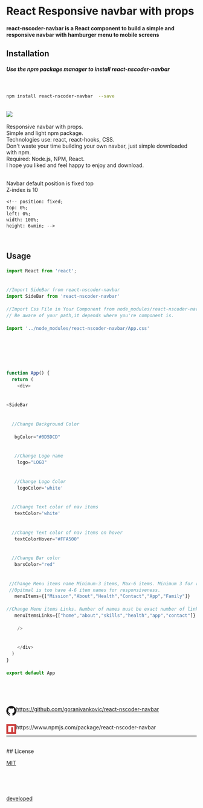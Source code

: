 <h1>React Responsive navbar with props</h1>



<h4>react-nscoder-navbar is a React component to build a simple and responsive navbar with hamburger menu to mobile screens</h4>



## Installation

<h5>Use the npm package manager to install react-nscoder-navbar</h5>

</br>



```bash
npm install react-nscoder-navbar  --save
```

</br>



  <img src="https://media.giphy.com/media/PmN6BuVy5VIUzA8zJ0/giphy.gif" heigt="500" width="500" />
  
  
  <p>
  Responsive navbar with props.</br>
  Simple and light npm package.</br>
  Technologies use: react,  react-hooks, CSS.</br>
  Don't waste your time building your own navbar, just simple downloaded with npm.</br>
  Required: Node.js, NPM, React.</br>
  I hope you liked and feel happy to enjoy and download.
  

  </p>
  </br>
  
  <div>
  Navbar default position is fixed top </br>
  Z-index is 10 </br>

   
    <!-- position: fixed;
    top: 0%;
    left: 0%;
    width: 100%;
    height: 6vmin; -->

  </div>
  </br>
  
  
  
  
  ## Usage

```javascript
import React from 'react';


//Import SideBar from react-nscoder-navbar
import SideBar from 'react-nscoder-navbar'

//Import Css File in Your Component from node_modules/react-nscoder-navbar/App.css. 
// Be aware of your path,it depends where you're component is.

import '../node_modules/react-nscoder-navbar/App.css'






function App() {
  return (
    <div>
  
  
<SideBar
   
  
  //Change Background Color
   
   bgColor="#0D5DCD"


   //Change Logo name
    logo="LOGO"


   //Change Logo Color
    logoColor='white'


  //Change Text color of nav items
   textColor='white'


  //Change Text color of nav items on hover
   textColorHover="#FFA500"
   

  //Change Bar color 
   barsColor="red"
   
 
 //Change Menu items name Minimum-3 items, Max-6 items. Minimum 3 for responsiveness.
 //Opitmal is too have 4-6 item names for responsiveness.
   menuItems={["Mission","About","Health","Contact","App","Family"]}

//Change Menu items Links. Number of names must be exact number of links. 3 Names == 3 links. 
   menuItemsLinks={["home","about","skills","health","app","contact"]}

    />


    </div>
  )
}

export default App




```






</br>

<img align="left" alt="GitHub" width="26px" src="https://raw.githubusercontent.com/github/explore/78df643247d429f6cc873026c0622819ad797942/topics/github/github.png" />https://github.com/goranivankovic/react-nscoder-navbar

</br>
<img  align="left" alt="GitHub" width="26px" src="https://raw.githubusercontent.com/github/explore/80688e429a7d4ef2fca1e82350fe8e3517d3494d/topics/npm/npm.png" alt="npm" />https://www.npmjs.com/package/react-nscoder-navbar



<hr></hr>

</br>
## License

[MIT](https://choosealicense.com/licenses/mit/)


</br>
</br>

##
[developed](https://github.com/goranivankovic)





